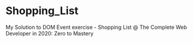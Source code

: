 # Shopping_List
My Solution to DOM Event exercise - Shopping List
@ The Complete Web Developer in 2020: Zero to Mastery
